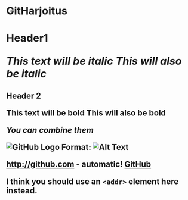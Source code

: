 # GitHarjoitus

<h1> Header1
  
*This text will be italic*
_This will also be italic_

<h2> Header 2

**This text will be bold**
__This will also be bold__

_You **can** combine them_


![GitHub Logo](/images/logo.png)
Format: ![Alt Text](url)

http://github.com - automatic!
[GitHub](http://github.com)

I think you should use an
`<addr>` element here instead.
